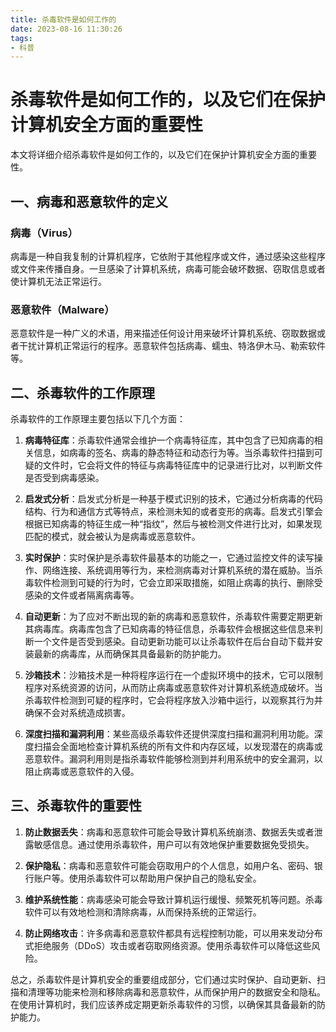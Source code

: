 ```yaml
---
title: 杀毒软件是如何工作的
date: 2023-08-16 11:30:26
tags: 
- 科普
---
```

# 杀毒软件是如何工作的，以及它们在保护计算机安全方面的重要性

本文将详细介绍杀毒软件是如何工作的，以及它们在保护计算机安全方面的重要性。

## 一、病毒和恶意软件的定义

### 病毒（Virus）

病毒是一种自我复制的计算机程序，它依附于其他程序或文件，通过感染这些程序或文件来传播自身。一旦感染了计算机系统，病毒可能会破坏数据、窃取信息或者使计算机无法正常运行。

### 恶意软件（Malware）

恶意软件是一种广义的术语，用来描述任何设计用来破坏计算机系统、窃取数据或者干扰计算机正常运行的程序。恶意软件包括病毒、蠕虫、特洛伊木马、勒索软件等。

## 二、杀毒软件的工作原理

杀毒软件的工作原理主要包括以下几个方面：

1. **病毒特征库**：杀毒软件通常会维护一个病毒特征库，其中包含了已知病毒的相关信息，如病毒的签名、病毒的静态特征和动态行为等。当杀毒软件扫描到可疑的文件时，它会将文件的特征与病毒特征库中的记录进行比对，以判断文件是否受到病毒感染。

2. **启发式分析**：启发式分析是一种基于模式识别的技术，它通过分析病毒的代码结构、行为和通信方式等特点，来检测未知的或者变形的病毒。启发式引擎会根据已知病毒的特征生成一种“指纹”，然后与被检测文件进行比对，如果发现匹配的模式，就会被认为是病毒或恶意软件。

3. **实时保护**：实时保护是杀毒软件最基本的功能之一，它通过监控文件的读写操作、网络连接、系统调用等行为，来检测病毒对计算机系统的潜在威胁。当杀毒软件检测到可疑的行为时，它会立即采取措施，如阻止病毒的执行、删除受感染的文件或者隔离病毒等。

4. **自动更新**：为了应对不断出现的新的病毒和恶意软件，杀毒软件需要定期更新其病毒库。病毒库包含了已知病毒的特征信息，杀毒软件会根据这些信息来判断一个文件是否受到感染。自动更新功能可以让杀毒软件在后台自动下载并安装最新的病毒库，从而确保其具备最新的防护能力。

5. **沙箱技术**：沙箱技术是一种将程序运行在一个虚拟环境中的技术，它可以限制程序对系统资源的访问，从而防止病毒或恶意软件对计算机系统造成破坏。当杀毒软件检测到可疑的程序时，它会将程序放入沙箱中运行，以观察其行为并确保不会对系统造成损害。

6. **深度扫描和漏洞利用**：某些高级杀毒软件还提供深度扫描和漏洞利用功能。深度扫描会全面地检查计算机系统的所有文件和内存区域，以发现潜在的病毒或恶意软件。漏洞利用则是指杀毒软件能够检测到并利用系统中的安全漏洞，以阻止病毒或恶意软件的入侵。

## 三、杀毒软件的重要性

1. **防止数据丢失**：病毒和恶意软件可能会导致计算机系统崩溃、数据丢失或者泄露敏感信息。通过使用杀毒软件，用户可以有效地保护重要数据免受损失。

2. **保护隐私**：病毒和恶意软件可能会窃取用户的个人信息，如用户名、密码、银行账户等。使用杀毒软件可以帮助用户保护自己的隐私安全。

3. **维护系统性能**：病毒感染可能会导致计算机运行缓慢、频繁死机等问题。杀毒软件可以有效地检测和清除病毒，从而保持系统的正常运行。

4. **防止网络攻击**：许多病毒和恶意软件都具有远程控制功能，可以用来发动分布式拒绝服务（DDoS）攻击或者窃取网络资源。使用杀毒软件可以降低这些风险。

总之，杀毒软件是计算机安全的重要组成部分，它们通过实时保护、自动更新、扫描和清理等功能来检测和移除病毒和恶意软件，从而保护用户的数据安全和隐私。在使用计算机时，我们应该养成定期更新杀毒软件的习惯，以确保其具备最新的防护能力。
